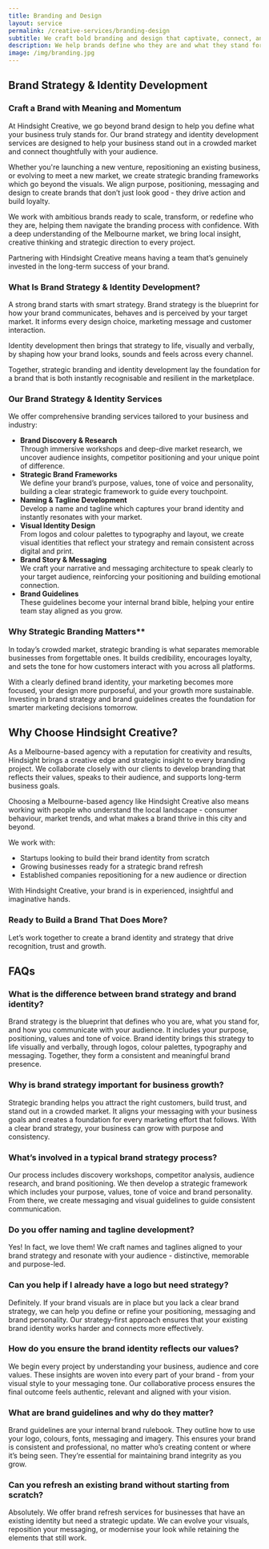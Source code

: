 ```yaml
---
title: Branding and Design
layout: service
permalink: /creative-services/branding-design
subtitle: We craft bold branding and design that captivate, connect, and elevate your brand’s unique identity.
description: We help brands define who they are and what they stand for, crafting strategy-led branding that goes deeper than just a logo. Through discovery, messaging and visual identity, we create brand experiences that connect, resonate and support long-term growth. Whether you're launching, evolving or repositioning, we turn ideas into meaningful, memorable identities.
image: /img/branding.jpg
---
```


## Brand Strategy & Identity Development

### Craft a Brand with Meaning and Momentum

At Hindsight Creative, we go beyond brand design to help you define what your business truly stands for. Our brand strategy and identity development services are designed to help your business stand out in a crowded market and connect thoughtfully with your audience.

Whether you're launching a new venture, repositioning an existing business, or evolving to meet a new market, we create strategic branding frameworks which go beyond the visuals. We align purpose, positioning, messaging and design to create brands that don’t just look good - they drive action and build loyalty.

We work with ambitious brands ready to scale, transform, or redefine who they are, helping them navigate the branding process with confidence. With a deep understanding of the Melbourne market, we bring local insight, creative thinking and strategic direction to every project.

Partnering with Hindsight Creative means having a team that’s genuinely invested in the long-term success of your brand.

### What Is Brand Strategy & Identity Development?

A strong brand starts with smart strategy. Brand strategy is the blueprint for how your brand communicates, behaves and is perceived by your target market. It informs every design choice, marketing message and customer interaction.

Identity development then brings that strategy to life, visually and verbally, by shaping how your brand looks, sounds and feels across every channel.

Together, strategic branding and identity development lay the foundation for a brand that is both instantly recognisable and resilient in the marketplace.

### Our Brand Strategy & Identity Services

We offer comprehensive branding services tailored to your business and industry:

- **Brand Discovery & Research**  
   Through immersive workshops and deep-dive market research, we uncover audience insights, competitor positioning and your unique point of difference.
- **Strategic Brand Frameworks**  
   We define your brand’s purpose, values, tone of voice and personality, building a clear strategic framework to guide every touchpoint.
- **Naming & Tagline Development**  
   Develop a name and tagline which captures your brand identity and instantly resonates with your market.
- **Visual Identity Design**  
   From logos and colour palettes to typography and layout, we create visual identities that reflect your strategy and remain consistent across digital and print.
- **Brand Story & Messaging**  
   We craft your narrative and messaging architecture to speak clearly to your target audience, reinforcing your positioning and building emotional connection.
- **Brand Guidelines**  
   These guidelines become your internal brand bible, helping your entire team stay aligned as you grow.

### Why Strategic Branding Matters\*\*

In today’s crowded market, strategic branding is what separates memorable businesses from forgettable ones. It builds credibility, encourages loyalty, and sets the tone for how customers interact with you across all platforms.

With a clearly defined brand identity, your marketing becomes more focused, your design more purposeful, and your growth more sustainable. Investing in brand strategy and brand guidelines creates the foundation for smarter marketing decisions tomorrow.

## Why Choose Hindsight Creative?

As a Melbourne-based agency with a reputation for creativity and results, Hindsight brings a creative edge and strategic insight to every branding project. We collaborate closely with our clients to develop branding that reflects their values, speaks to their audience, and supports long-term business goals.

Choosing a Melbourne-based agency like Hindsight Creative also means working with people who understand the local landscape - consumer behaviour, market trends, and what makes a brand thrive in this city and beyond.

We work with:

- Startups looking to build their brand identity from scratch
- Growing businesses ready for a strategic brand refresh
- Established companies repositioning for a new audience or direction

With Hindsight Creative, your brand is in experienced, insightful and imaginative hands.

### Ready to Build a Brand That Does More?

Let’s work together to create a brand identity and strategy that drive recognition, trust and growth.

## FAQs

### What is the difference between brand strategy and brand identity?

Brand strategy is the blueprint that defines who you are, what you stand for, and how you communicate with your audience. It includes your purpose, positioning, values and tone of voice. Brand identity brings this strategy to life visually and verbally, through logos, colour palettes, typography and messaging. Together, they form a consistent and meaningful brand presence.

### Why is brand strategy important for business growth?

Strategic branding helps you attract the right customers, build trust, and stand out in a crowded market. It aligns your messaging with your business goals and creates a foundation for every marketing effort that follows. With a clear brand strategy, your business can grow with purpose and consistency.

### What’s involved in a typical brand strategy process?

Our process includes discovery workshops, competitor analysis, audience research, and brand positioning. We then develop a strategic framework which includes your purpose, values, tone of voice and brand personality. From there, we create messaging and visual guidelines to guide consistent communication.

### Do you offer naming and tagline development?

Yes! In fact, we love them! We craft names and taglines aligned to your brand strategy and resonate with your audience - distinctive, memorable and purpose-led.

### Can you help if I already have a logo but need strategy?

Definitely. If your brand visuals are in place but you lack a clear brand strategy, we can help you define or refine your positioning, messaging and brand personality. Our strategy-first approach ensures that your existing brand identity works harder and connects more effectively.

### How do you ensure the brand identity reflects our values?

We begin every project by understanding your business, audience and core values. These insights are woven into every part of your brand - from your visual style to your messaging tone. Our collaborative process ensures the final outcome feels authentic, relevant and aligned with your vision.

### What are brand guidelines and why do they matter?

Brand guidelines are your internal brand rulebook. They outline how to use your logo, colours, fonts, messaging and imagery. This ensures your brand is consistent and professional, no matter who’s creating content or where it’s being seen. They’re essential for maintaining brand integrity as you grow.

### Can you refresh an existing brand without starting from scratch?

Absolutely. We offer brand refresh services for businesses that have an existing identity but need a strategic update. We can evolve your visuals, reposition your messaging, or modernise your look while retaining the elements that still work.
